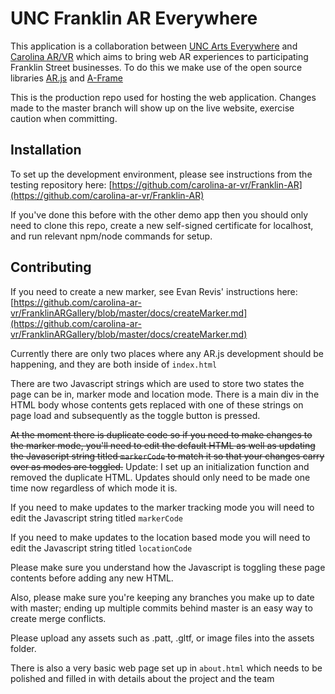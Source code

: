 # UNC Franklin AR Everywhere

This application is a collaboration between [UNC Arts Everywhere](https://artseverywhere.unc.edu/) and [Carolina AR/VR](http://arvr.web.unc.edu/students/) which aims to bring web AR experiences to participating Franklin Street businesses. To do this we make use of the open source libraries [AR.js](https://ar-js-org.github.io/AR.js-Docs/) and [A-Frame](https://aframe.io/)

This is the production repo used for hosting the web application. Changes made to the master branch will show up on the live website, exercise caution when committing.

## Installation
To set up the development environment, please see instructions from the testing repository here:
[https://github.com/carolina-ar-vr/Franklin-AR](https://github.com/carolina-ar-vr/Franklin-AR)

If you've done this before with the other demo app then you should only need to clone this repo, create a new self-signed certificate for localhost, and run relevant npm/node commands for setup.

## Contributing

If you need to create a new marker, see Evan Revis' instructions here:
[https://github.com/carolina-ar-vr/FranklinARGallery/blob/master/docs/createMarker.md](https://github.com/carolina-ar-vr/FranklinARGallery/blob/master/docs/createMarker.md)

Currently there are only two places where any AR.js development should be happening, and they are both inside of ```index.html```

There are two Javascript strings which are used to store two states the page can be in, marker mode and location mode. There is a main div in the HTML body whose contents gets replaced with one of these strings on page load and subsequently as the toggle button is pressed. 

~~At the moment there is duplicate code so if you need to make changes to the marker mode, you'll need to edit the default HTML as well as updating the Javascript string titled ```markerCode``` to match it so that your changes carry over as modes are toggled.~~ Update: I set up an initialization function and removed the duplicate HTML. Updates should only need to be made one time now regardless of which mode it is.

If you need to make updates to the marker tracking mode you will need to edit the Javascript string titled ```markerCode```

If you need to make updates to the location based mode you will need to edit the Javascript string titled ```locationCode```

Please make sure you understand how the Javascript is toggling these page contents before adding any new HTML.

Also, please make sure you're keeping any branches you make up to date with master; ending up multiple commits behind master is an easy way to create merge conflicts. 

Please upload any assets such as .patt, .gltf, or image files into the assets folder.

There is also a very basic web page set up in ```about.html``` which needs to be polished and filled in with details about the project and the team